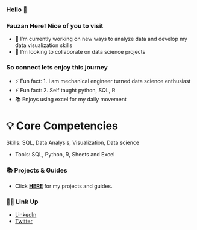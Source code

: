 ### Hello 👋

 ### Fauzan Here! Nice of you to visit

- 🔭 I’m currently working on new ways to analyze data and develop my data visualization skills
- 👯 I’m looking to collaborate on data science projects
### So connect lets enjoy this journey

- ⚡ Fun fact: 1. I am mechanical engineer turned data science enthusiast
- ⚡ Fun fact: 2. Self taught python, SQL, R
- 📚 Enjoys using excel for my daily movement
# 💡 Core Competencies
Skills: SQL, Data Analysis,  Visualization, Data science
- Tools: SQL, Python, R, Sheets and Excel     
 
### 📚 Projects & Guides
- Click **[HERE](https://fashimshi.github.io/FauzanMo/)** for my projects and guides.

### 🙌🏻 Link Up 
- [LinkedIn](www.linkedin.com/in/fauzan-mohammed-903b13146)
- [Twitter](https://twitter.com/fa_shimshi)

